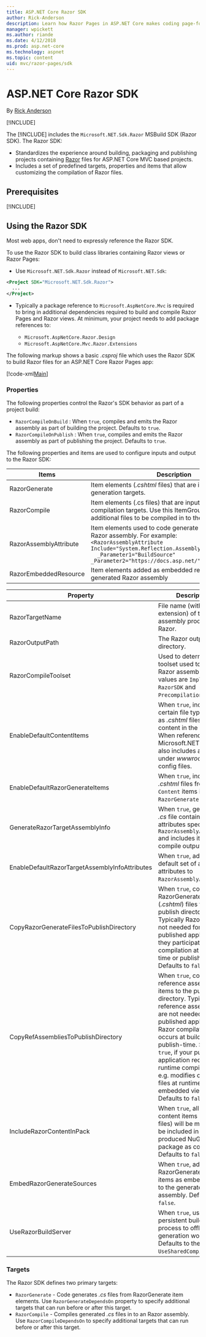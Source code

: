 ```yaml
---
title: ASP.NET Core Razor SDK
author: Rick-Anderson
description: Learn how Razor Pages in ASP.NET Core makes coding page-focused scenarios easier and more productive than using MVC.
manager: wpickett
ms.author: riande
ms.date: 4/12/2018
ms.prod: asp.net-core
ms.technology: aspnet
ms.topic: content
uid: mvc/razor-pages/sdk
---
```

# ASP.NET Core Razor SDK

By [Rick Anderson](https://twitter.com/RickAndMSFT)

[!INCLUDE[](~/includes/2.1.md)]

The [!INCLUDE[](~/includes/2.1-SDK.md)] includes the `Microsoft.NET.Sdk.Razor` MSBuild SDK (Razor SDK). The Razor SDK:

* Standardizes the experience around building, packaging and publishing projects containing [Razor](xref:mvc/views/razor) files for ASP.NET Core MVC based projects.
* Includes a set of predefined targets, properties and items that allow customizing the compilation of Razor files.

## Prerequisites

[!INCLUDE[](~/includes/2.1-SDK.md)]

## Using the Razor SDK

Most web apps, don't need to expressly reference the Razor SDK. 

To use the Razor SDK to build class libraries containing Razor views or Razor Pages:

* Use `Microsoft.NET.Sdk.Razor` instead of `Microsoft.NET.Sdk`:
```xml
<Project SDK="Microsoft.NET.Sdk.Razor">
  ...
</Project>
```

* Typically a package reference to `Microsoft.AspNetCore.Mvc` is required to bring in additional dependencies required to build and compile Razor Pages and Razor views. At minimum, your project needs to add package references to:

    * `Microsoft.AspNetCore.Razor.Design` 
    * `Microsoft.AspNetCore.Mvc.Razor.Extensions`
    
 The following markup shows a basic *.csproj* file which uses the Razor SDK to build Razor files for an ASP.NET Core Razor Pages app:
    
 [!code-xml[Main](sdk/sample/RazorSDK.csproj)]


### Properties

The following properties control the Razor's SDK behavior as part of a project build:

* `RazorCompileOnBuild` : When `true`, compiles and emits the Razor assembly as part of building the project. Defaults to `true`.
* `RazorCompileOnPublish` : When `true`, compiles and emits the Razor assembly as part of publishing the project. Defaults to `true`.

The following properties and items are used to configure inputs and output to the Razor SDK:

| Items                                         | Description                                                                   |
| ------------                                  | -------------                                                                 |
| RazorGenerate                                 | Item elements (*.cshtml* files) that are inputs to code generation targets. |
| RazorCompile                                  | Item elements (.cs files) that are inputs to  Razor compilation targets. Use this ItemGroup to specify additional files to be compiled in to the Razor assembly. |
| RazorAssemblyAttribute                        | Item elements used to code generate attributes for the Razor assembly. For example:  <br />`<RazorAssemblyAttribute ` <br />  `Include="System.Reflection.AssemblyMetadataAttribute"`<br />`  _Parameter1="BuildSource" _Parameter2="https://docs.asp.net/">` |
| RazorEmbeddedResource                         | Item elements added as embedded resources to the generated Razor assembly |

| Property                                      | Description                                                                   |
| ------------                                  | -------------                                                                 |
| RazorTargetName                               | File name (without extension) of the assembly produced by Razor. | 
| RazorOutputPath                               | The Razor output directory.                                      |
| RazorCompileToolset                           | Used to determine the toolset used to build the Razor assembly. Valid values are `Implicit`, `RazorSDK` and `PrecompilationTool`. |
| EnableDefaultContentItems                     | When `true`, includes certain file types, such as *.cshtml* files, as content in the project. When referenced via Microsoft.NET.Sdk.Web, also includes all files under *wwwroot*, and config files.         |
| EnableDefaultRazorGenerateItems               | When `true`, includes *.cshtml* files from `Content` items in `RazorGenerate` items. |
| GenerateRazorTargetAssemblyInfo               | When `true`, generates a *.cs* file containing attributes specified by `RazorAssemblyAttribute` and includes it in the compile output. |
| EnableDefaultRazorTargetAssemblyInfoAttributes | When `true`, adds a default set of assembly attributes to `RazorAssemblyAttribute`. |
| CopyRazorGenerateFilesToPublishDirectory       | When `true`, copies RazorGenerate items (*.cshtml*) files to the publish directory. Typically Razor files are not needed for a published application if they participate in compilation at build-time or publish-time. Defaults to `false`. |
| CopyRefAssembliesToPublishDirectory            | When `true`, copy reference assembly items to the publish directory. Typically reference assemblies are not needed for a published application if Razor compilation occurs at build-time or publish-time. Set to `true`, if your published application requires runtime compilation, e.g. modifies cshtml files at runtime, or use embedded views. Defaults to `false`. |
| IncludeRazorContentInPack                      | When `true`, all Razor content items (*.cshtml* files) will be marked to be included in the produced NuGet package as content. Defaults to `false`. |
| EmbedRazorGenerateSources | When `true`, adds RazorGenerate (*.cshtml*) items as embedded files to the generated Razor assembly. Defaults to `false`. |
| UseRazorBuildServer                           | When `true`, uses a persistent build server process to offload code generation work. Defaults to the value of `UseSharedCompilation`. |

### Targets
The Razor SDK defines two primary targets:

* `RazorGenerate` - Code generates *.cs* files from RazorGenerate item elements. Use `RazorGenerateDependsOn` property to specify additional targets that can run before or after this target.
* `RazorCompile` - Compiles generated *.cs* files in to an Razor assembly. Use `RazorCompileDependsOn` to specify additional targets that can run before or after this target.